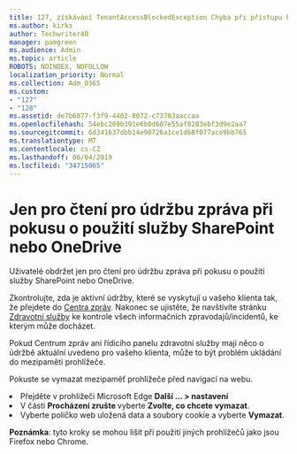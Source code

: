 ```yaml
---
title: 127, získávání TenantAccessBlockedException Chyba při přístupu k e-mailu?
ms.author: kirks
author: Techwriter40
manager: pamgreen
ms.audience: Admin
ms.topic: article
ROBOTS: NOINDEX, NOFOLLOW
localization_priority: Normal
ms.collection: Adm_O365
ms.custom:
- "127"
- "128"
ms.assetid: de7b6877-f3f9-4402-8072-c73783aaccaa
ms.openlocfilehash: 54ebc269b391e6b0d607e55af8283ebf3d9e2aa7
ms.sourcegitcommit: 6d341637dbb14e90726a1ce1d68f077ace9bb765
ms.translationtype: MT
ms.contentlocale: cs-CZ
ms.lasthandoff: 06/04/2019
ms.locfileid: "34715065"
---
```

# <a name="read-only-for-maintenance-message-when-attempting-to-use-sharepoint-or-onedrive"></a>Jen pro čtení pro údržbu zpráva při pokusu o použití služby SharePoint nebo OneDrive

Uživatelé obdržet jen pro čtení pro údržbu zpráva při pokusu o použití služby SharePoint nebo OneDrive.

Zkontrolujte, zda je aktivní údržby, které se vyskytují u vašeho klienta tak, že přejdete do <a href="https://portal.office.com/adminportal/home#/MessageCenter">Centra zpráv</a>. Nakonec se ujistěte, že navštívíte stránku <a href="https://portal.office.com/adminportal/home#/servicehealth">Zdravotní služby</a> ke kontrole všech informačních zpravodajů/incidentů, ke kterým může docházet.

Pokud Centrum zpráv ani řídicího panelu zdravotní služby mají něco o údržbě aktuální uvedeno pro vašeho klienta, může to být problém ukládání do mezipaměti prohlížeče.

Pokuste se vymazat mezipaměť prohlížeče před navigací na webu.

  <li>Přejděte v prohlížeči Microsoft Edge <strong>Další &hellip; &gt; nastavení</strong></li>  <li>V části <strong>Procházení zrušte </strong>vyberte <strong>Zvolte, co chcete vymazat</strong>.</li>  <li>Vyberte políčko web uložená data a soubory cookie a vyberte <strong>Vymazat</strong>.</li>  </ol>  

**Poznámka**: tyto kroky se mohou lišit při použití jiných prohlížečů jako jsou Firefox nebo Chrome.

